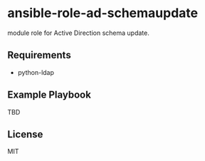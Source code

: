 ansible-role-ad-schemaupdate
============================

module role for Active Direction schema update.

Requirements
------------

* python-ldap

Example Playbook
----------------

TBD

License
-------

MIT
